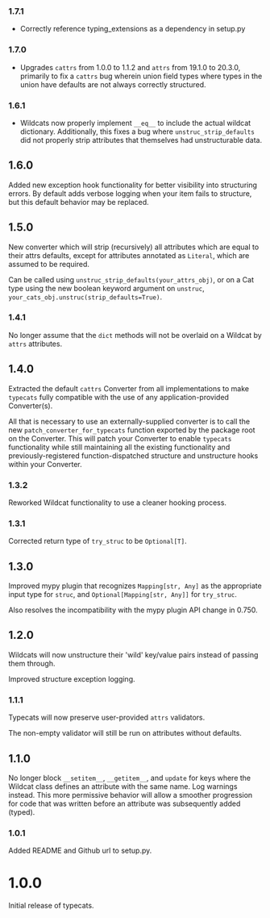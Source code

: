 ### 1.7.1

- Correctly reference typing_extensions as a dependency in setup.py

### 1.7.0

- Upgrades `cattrs` from 1.0.0 to 1.1.2 and `attrs` from 19.1.0 to 20.3.0,
  primarily to fix a `cattrs` bug wherein union field types where types in the
  union have defaults are not always correctly structured.

### 1.6.1

- Wildcats now properly implement `__eq__` to include the actual
  wildcat dictionary. Additionally, this fixes a bug where
  `unstruc_strip_defaults` did not properly strip attributes that
  themselves had unstructurable data.

## 1.6.0

Added new exception hook functionality for better visibility into
structuring errors. By default adds verbose logging when your item
fails to structure, but this default behavior may be replaced.

## 1.5.0

New converter which will strip (recursively) all attributes which are
equal to their attrs defaults, except for attributes annotated as
`Literal`, which are assumed to be required.

Can be called using `unstruc_strip_defaults(your_attrs_obj)`, or on a
Cat type using the new boolean keyword argument on `unstruc`,
`your_cats_obj.unstruc(strip_defaults=True)`.

### 1.4.1

No longer assume that the `dict` methods will not be overlaid on a
Wildcat by `attrs` attributes.

## 1.4.0

Extracted the default `cattrs` Converter from all implementations to
make `typecats` fully compatible with the use of any
application-provided Converter(s).

All that is necessary to use an externally-supplied converter is to
call the new `patch_converter_for_typecats` function exported by the
package root on the Converter. This will patch your Converter to
enable `typecats` functionality while still maintaining all the
existing functionality and previously-registered function-dispatched
structure and unstructure hooks within your Converter.

### 1.3.2

Reworked Wildcat functionality to use a cleaner hooking process.

### 1.3.1

Corrected return type of `try_struc` to be `Optional[T]`.

## 1.3.0

Improved mypy plugin that recognizes `Mapping[str, Any]` as the
appropriate input type for `struc`, and `Optional[Mapping[str, Any]]`
for `try_struc`.

Also resolves the incompatibility with the mypy plugin API change in
0.750.

## 1.2.0

Wildcats will now unstructure their 'wild' key/value pairs instead of
passing them through.

Improved structure exception logging.

### 1.1.1

Typecats will now preserve user-provided `attrs` validators.

The non-empty validator will still be run on attributes without defaults.

## 1.1.0

No longer block `__setitem__`, `__getitem__`, and `update` for keys
where the Wildcat class defines an attribute with the same name.  Log
warnings instead. This more permissive behavior will allow a smoother
progression for code that was written before an attribute was
subsequently added (typed).

### 1.0.1

Added README and Github url to setup.py.

# 1.0.0

Initial release of typecats.
